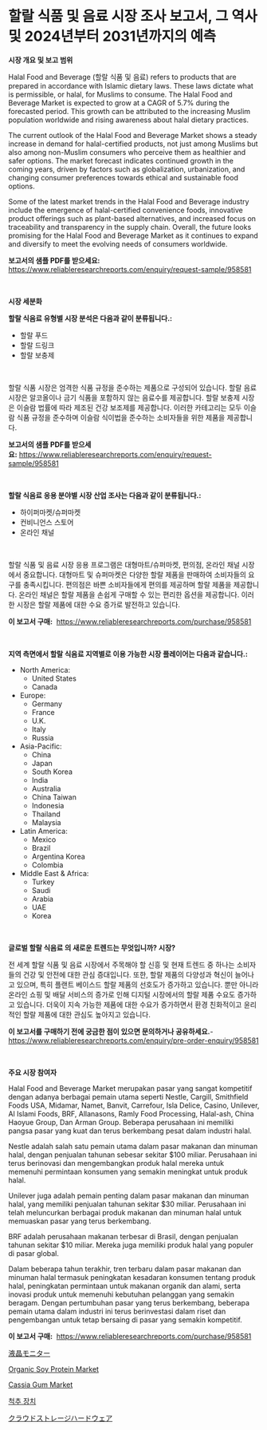 <p><h1>할랄 식품 및 음료 시장 조사 보고서, 그 역사 및 2024년부터 2031년까지의 예측</h1></p><p><strong>시장 개요 및 보고 범위</strong></p>
<p><p>Halal Food and Beverage (할랄 식품 및 음료) refers to products that are prepared in accordance with Islamic dietary laws. These laws dictate what is permissible, or halal, for Muslims to consume. The Halal Food and Beverage Market is expected to grow at a CAGR of 5.7% during the forecasted period. This growth can be attributed to the increasing Muslim population worldwide and rising awareness about halal dietary practices.</p><p>The current outlook of the Halal Food and Beverage Market shows a steady increase in demand for halal-certified products, not just among Muslims but also among non-Muslim consumers who perceive them as healthier and safer options. The market forecast indicates continued growth in the coming years, driven by factors such as globalization, urbanization, and changing consumer preferences towards ethical and sustainable food options.</p><p>Some of the latest market trends in the Halal Food and Beverage industry include the emergence of halal-certified convenience foods, innovative product offerings such as plant-based alternatives, and increased focus on traceability and transparency in the supply chain. Overall, the future looks promising for the Halal Food and Beverage Market as it continues to expand and diversify to meet the evolving needs of consumers worldwide.</p></p>
<p><strong>보고서의 샘플 PDF를 받으세요:</strong> <a href="https://www.reliableresearchreports.com/enquiry/request-sample/958581">https://www.reliableresearchreports.com/enquiry/request-sample/958581</a></p>
<p>&nbsp;</p>
<p><strong>시장 세분화</strong></p>
<p><strong>할랄 식음료 유형별 시장 분석은 다음과 같이 분류됩니다.:</strong></p>
<p><ul><li>할랄 푸드</li><li>할랄 드링크</li><li>할랄 보충제</li></ul></p>
<p>&nbsp;</p>
<p><p>할랄 식품 시장은 엄격한 식품 규정을 준수하는 제품으로 구성되어 있습니다. 할랄 음료 시장은 알코올이나 금기 식품을 포함하지 않는 음료수를 제공합니다. 할랄 보충제 시장은 이슬람 법률에 따라 제조된 건강 보조제를 제공합니다. 이러한 카테고리는 모두 이슬람 식품 규정을 준수하며 이슬람 식이법을 준수하는 소비자들을 위한 제품을 제공합니다.</p></p>
<p><strong>보고서의 샘플 PDF를 받으세요:</strong>&nbsp;<a href="https://www.reliableresearchreports.com/enquiry/request-sample/958581">https://www.reliableresearchreports.com/enquiry/request-sample/958581</a></p>
<p>&nbsp;</p>
<p><strong> 할랄 식음료 응용 분야별 시장 산업 조사는 다음과 같이 분류됩니다.:</strong></p>
<p><ul><li>하이퍼마켓/슈퍼마켓</li><li>컨비니언스 스토어</li><li>온라인 채널</li></ul></p>
<p>&nbsp;</p>
<p><p>할랄 식품 및 음료 시장 응용 프로그램은 대형마트/슈퍼마켓, 편의점, 온라인 채널 시장에서 중요합니다. 대형마트 및 슈퍼마켓은 다양한 할랄 제품을 판매하여 소비자들의 요구를 충족시킵니다. 편의점은 바쁜 소비자들에게 편의를 제공하며 할랄 제품을 제공합니다. 온라인 채널은 할랄 제품을 손쉽게 구매할 수 있는 편리한 옵션을 제공합니다. 이러한 시장은 할랄 제품에 대한 수요 증가로 발전하고 있습니다.</p></p>
<p><strong>이 보고서 구매:</strong>&nbsp; <a href="https://www.reliableresearchreports.com/purchase/958581">https://www.reliableresearchreports.com/purchase/958581</a></p>
<p>&nbsp;</p>
<p><strong>지역 측면에서 할랄 식음료 지역별로 이용 가능한 시장 플레이어는 다음과 같습니다.:</strong></p>
<p><ul>
    <li>
        North America:
        <ul>
            <li>United States</li>
            <li>Canada</li>
        </ul>
    </li>
    <li>
        Europe:
        <ul>
            <li>Germany</li>
            <li>France</li>
            <li>U.K.</li>
            <li>Italy</li>
            <li>Russia</li>
        </ul>
    </li>
    <li>
        Asia-Pacific:
        <ul>
            <li>China</li>
            <li>Japan</li>
            <li>South Korea</li>
            <li>India</li>
            <li>Australia</li>
            <li>China Taiwan</li>
            <li>Indonesia</li>
            <li>Thailand</li>
            <li>Malaysia</li>
        </ul>
    </li>
    <li>
        Latin America:
        <ul>
            <li>Mexico</li>
            <li>Brazil</li>
            <li>Argentina Korea</li>
            <li>Colombia</li>
        </ul>
    </li>
    <li>
        Middle East & Africa:
        <ul>
            <li>Turkey</li>
            <li>Saudi</li>
            <li>Arabia</li>
            <li>UAE</li>
            <li>Korea</li>
        </ul>
    </li>
    </ul></p>
<p>&nbsp;</p>
<p><strong>글로벌 할랄 식음료 의 새로운 트렌드는 무엇입니까? 시장?</strong></p>
<p><p>전 세계 할랄 식품 및 음료 시장에서 주목해야 할 신흥 및 현재 트렌드 중 하나는 소비자들의 건강 및 안전에 대한 관심 증대입니다. 또한, 할랄 제품의 다양성과 혁신이 늘어나고 있으며, 특히 플랜트 베이스드 할랄 제품의 선호도가 증가하고 있습니다. 뿐만 아니라 온라인 쇼핑 및 배달 서비스의 증가로 인해 디지털 시장에서의 할랄 제품 수요도 증가하고 있습니다. 더욱이 지속 가능한 제품에 대한 수요가 증가하면서 환경 친화적이고 윤리적인 할랄 제품에 대한 관심도 높아지고 있습니다.</p></p>
<p><strong>이 보고서를 구매하기 전에 궁금한 점이 있으면 문의하거나 공유하세요.</strong>- <a href="https://www.reliableresearchreports.com/enquiry/pre-order-enquiry/958581">https://www.reliableresearchreports.com/enquiry/pre-order-enquiry/958581</a></p>
<p>&nbsp;</p>
<p><strong>주요 시장 참여자</strong></p>
<p><p>Halal Food and Beverage Market merupakan pasar yang sangat kompetitif dengan adanya berbagai pemain utama seperti Nestle, Cargill, Smithfield Foods USA, Midamar, Namet, Banvit, Carrefour, Isla Delice, Casino, Unilever, Al Islami Foods, BRF, Allanasons, Ramly Food Processing, Halal-ash, China Haoyue Group, Dan Arman Group. Beberapa perusahaan ini memiliki pangsa pasar yang kuat dan terus berkembang pesat dalam industri halal.</p><p>Nestle adalah salah satu pemain utama dalam pasar makanan dan minuman halal, dengan penjualan tahunan sebesar sekitar $100 miliar. Perusahaan ini terus berinovasi dan mengembangkan produk halal mereka untuk memenuhi permintaan konsumen yang semakin meningkat untuk produk halal.</p><p>Unilever juga adalah pemain penting dalam pasar makanan dan minuman halal, yang memiliki penjualan tahunan sekitar $30 miliar. Perusahaan ini telah meluncurkan berbagai produk makanan dan minuman halal untuk memuaskan pasar yang terus berkembang.</p><p>BRF adalah perusahaan makanan terbesar di Brasil, dengan penjualan tahunan sekitar $10 miliar. Mereka juga memiliki produk halal yang populer di pasar global.</p><p>Dalam beberapa tahun terakhir, tren terbaru dalam pasar makanan dan minuman halal termasuk peningkatan kesadaran konsumen tentang produk halal, peningkatan permintaan untuk makanan organik dan alami, serta inovasi produk untuk memenuhi kebutuhan pelanggan yang semakin beragam. Dengan pertumbuhan pasar yang terus berkembang, beberapa pemain utama dalam industri ini terus berinvestasi dalam riset dan pengembangan untuk tetap bersaing di pasar yang semakin kompetitif.</p></p>
<p><strong>이 보고서 구매:</strong>&nbsp;&nbsp;<a href="https://www.reliableresearchreports.com/purchase/958581">https://www.reliableresearchreports.com/purchase/958581</a></p>
<p><p><a href="https://medium.com/@tiannastark1/%E6%B6%B2%E6%99%B6%E3%83%A2%E3%83%8B%E3%82%BF%E3%83%BC%E5%B8%82%E5%A0%B4%E3%81%AE%E5%B1%95%E6%9C%9B-%E7%94%A3%E6%A5%AD%E6%A6%82%E8%A6%81%E3%81%A8%E4%BA%88%E6%B8%AC-2024%E5%B9%B4%E3%81%8B%E3%82%892031%E5%B9%B4-c7903efe9d14">液晶モニター</a></p><p><a href="https://github.com/yoshih12/Market-Research-Report-List-2/blob/main/organic-soy-protein-market.md">Organic Soy Protein Market</a></p><p><a href="https://github.com/castoriffic/Market-Research-Report-List-4/blob/main/cassia-gum-market.md">Cassia Gum Market</a></p><p><a href="https://github.com/nuekbpymrrz5/Market-Research-Report-List-1/blob/main/188678916029.md">척추 장치</a></p><p><a href="https://medium.com/@wilmerwalsh1/%E3%82%AF%E3%83%A9%E3%82%A6%E3%83%89%E3%82%B9%E3%83%88%E3%83%AC%E3%83%BC%E3%82%B8%E3%83%8F%E3%83%BC%E3%83%89%E3%82%A6%E3%82%A7%E3%82%A2%E5%B8%82%E5%A0%B4%E3%81%AE%E3%83%88%E3%83%AC%E3%83%B3%E3%83%89%E3%81%A8%E5%B8%82%E5%A0%B4%E5%88%86%E6%9E%90%E3%81%AF-2024%E5%B9%B4%E3%81%8B%E3%82%892031%E5%B9%B4%E3%81%BE%E3%81%A7%E3%81%AE%E6%9C%9F%E9%96%93%E3%81%AB%E4%BA%88%E6%B8%AC%E3%81%95%E3%82%8C%E3%81%A6%E3%81%84%E3%81%BE%E3%81%99-0efd012d6e6c">クラウドストレージハードウェア</a></p></p>
